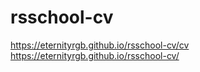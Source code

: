 # rsschool-cv
https://eternityrgb.github.io/rsschool-cv/cv
https://eternityrgb.github.io/rsschool-cv/

